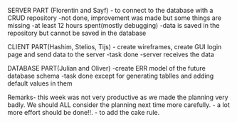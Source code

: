 SERVER PART (Florentin and Sayf) - to connect to the database with a CRUD repository
    -not done, improvement was made but some things are missing
    -at least 12 hours spent(mostly debugging)
    -data is saved in the repository but cannot be saved in the database
    
CLIENT PART(Hashim, Stelios, Tijs) - create wireframes, create GUI login page and send data to the server
    -task done
    -server receives the data
    
DATABASE PART(Julian and Oliver)
    -create ERR model of the future database schema
    -task done except for generating tablles and adding default values in them
    
Remarks- this week was not very productive as we made the planning very badly. We should ALL consider the planning next time more carefully.
       - a lot more effort should be done!!.
       - to add the cake rule.